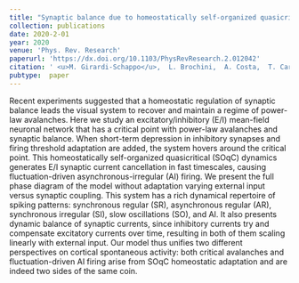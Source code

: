 ```yaml
---
title: "Synaptic balance due to homeostatically self-organized quasicritical dynamics"
collection: publications
date: 2020-2-01
year: 2020
venue: 'Phys. Rev. Research'
paperurl: 'https://dx.doi.org/10.1103/PhysRevResearch.2.012042'
citation: ' <u>M. Girardi-Schappo</u>,  L. Brochini,  A. Costa,  T. Carvalho,  O. Kinouchi, &quot;Synaptic balance due to homeostatically self-organized quasicritical dynamics.&quot; Phys. Rev. Research, 2020.'
pubtype:  paper
---
```

Recent experiments suggested that a homeostatic regulation of synaptic balance leads the visual system to recover and maintain a regime of power-law avalanches. Here we study an excitatory/inhibitory (E/I) mean-field neuronal network that has a critical point with power-law avalanches and synaptic balance. When short-term depression in inhibitory synapses and firing threshold adaptation are added, the system hovers around the critical point. This homeostatically self-organized quasicritical (SOqC) dynamics generates E/I synaptic current cancellation in fast timescales, causing fluctuation-driven asynchronous-irregular (AI) firing. We present the full phase diagram of the model without adaptation varying external input versus synaptic coupling. This system has a rich dynamical repertoire of spiking patterns: synchronous regular (SR), asynchronous regular (AR), synchronous irregular (SI), slow oscillations (SO), and AI. It also presents dynamic balance of synaptic currents, since inhibitory currents try and compensate excitatory currents over time, resulting in both of them scaling linearly with external input. Our model thus unifies two different perspectives on cortical spontaneous activity: both critical avalanches and fluctuation-driven AI firing arise from SOqC homeostatic adaptation and are indeed two sides of the same coin.